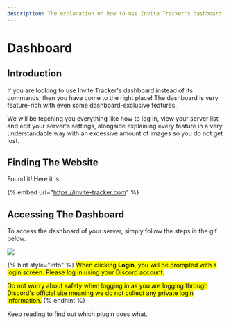 ```yaml
---
description: The explanation on how to use Invite Tracker's dashboard.
---
```


# Dashboard

## Introduction

If you are looking to use Invite Tracker's dashboard instead of its commands, then you have come to the right place! The dashboard is very feature-rich with even some dashboard-exclusive features.

We will be teaching you everything like how to log in, view your server list and edit your server's settings, alongside explaining every feature in a very understandable way with an excessive amount of images so you do not get lost.

## Finding The Website

Found it! Here it is:

{% embed url="https://invite-tracker.com" %}

## Accessing The Dashboard

To access the dashboard of your server, simply follow the steps in the gif below.

![](../../.gitbook/assets/ezgif.com-video-to-gif.gif)

{% hint style="info" %}
<mark style="color:$info;">When clicking</mark> <mark style="color:$info;"></mark><mark style="color:$info;">**Login**</mark><mark style="color:$info;">, you will be prompted with a login screen. Please log in using your Discord account.</mark>

<mark style="color:$info;">Do not worry about safety when logging in as you are logging through Discord's official site meaning we do not collect any private login information.</mark>
{% endhint %}

Keep reading to find out which plugin does what.
